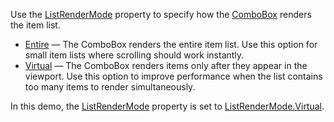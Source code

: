 Use the [ListRenderMode](https://docs.devexpress.com/Blazor/DevExpress.Blazor.DxComboBox-2.ListRenderMode) property to specify how the [ComboBox](https://docs.devexpress.com/Blazor/DevExpress.Blazor.DxComboBox-2#virtual-scrolling) renders the item list.

*   [Entire](https://docs.devexpress.com/Blazor/DevExpress.Blazor.ListRenderMode) — The ComboBox renders the entire item list. Use this option for small item lists where scrolling should work instantly.
*   [Virtual](https://docs.devexpress.com/Blazor/DevExpress.Blazor.ListRenderMode) — The ComboBox renders items only after they appear in the viewport. Use this option to improve performance when the list contains too many items to render simultaneously.

In this demo, the [ListRenderMode](https://docs.devexpress.com/Blazor/DevExpress.Blazor.DxComboBox-2.ListRenderMode) property is set to [ListRenderMode.Virtual](https://docs.devexpress.com/Blazor/DevExpress.Blazor.ListRenderMode).
